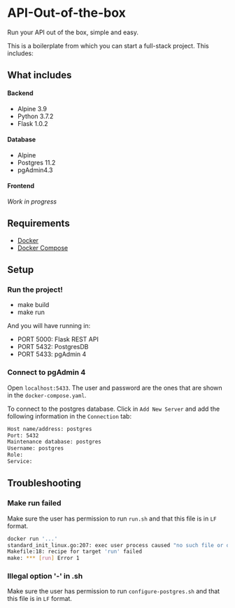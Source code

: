 # API-Out-of-the-box

Run your API out of the box, simple and easy. 

This is a boilerplate from which you can start a full-stack project. This includes:

## What includes
#### Backend
- Alpine 3.9
- Python 3.7.2
- Flask 1.0.2

#### Database
- Alpine
- Postgres 11.2
- pgAdmin4.3 

#### Frontend
*Work in progress*

## Requirements

- [Docker](https://docs.docker.com/)
- [Docker Compose](https://docs.docker.com/compose/)

## Setup

### Run the project!
- make build
- make run

And you will have running in:
- PORT 5000: Flask REST API
- PORT 5432: PostgresDB
- PORT 5433: pgAdmin 4

### Connect to pgAdmin 4
Open `localhost:5433`. The user and password are the ones that are shown in the `docker-compose.yaml`.

To connect to the postgres database. Click in `Add New Server` and add the following information
in the `Connection` tab:

```bash
Host name/address: postgres
Port: 5432
Maintenance database: postgres
Username: postgres
Role:
Service:
```

## Troubleshooting


### Make run failed
Make sure the user has permission to run `run.sh` and that this file is in `LF` format. 
```bash
docker run '...'
standard_init_linux.go:207: exec user process caused "no such file or directory"
Makefile:18: recipe for target 'run' failed
make: *** [run] Error 1
```

### Illegal option '-' in .sh
Make sure the user has permission to run `configure-postgres.sh` and that this file is in `LF` format. 
